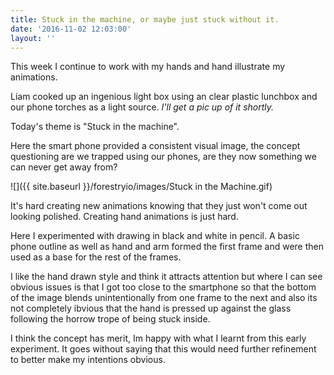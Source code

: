 ```yaml
---
title: Stuck in the machine, or maybe just stuck without it.
date: '2016-11-02 12:03:00'
layout: ''
---
```

This week I continue to work with my hands and hand illustrate my animations.

Liam cooked up an ingenious light box using an clear plastic lunchbox and our phone torches as a light source. *I'll get a pic up of it shortly.*

Today's theme is "Stuck in the machine".

Here the smart phone provided a consistent visual image, the concept questioning are we trapped using our phones, are they now something we can never get away from?

![]({{ site.baseurl }}/forestryio/images/Stuck in the Machine.gif)

It's hard creating new animations knowing that they just won't come out looking polished. Creating hand animations is just hard.

Here I experimented with drawing in black and white in pencil. A basic phone outline as well as hand and arm formed the first frame and were then used as a base for the rest of the frames.

I like the hand drawn style and think it attracts attention but where I can see obvious issues is that I got too close to the smartphone so that the bottom of the image blends unintentionally from one frame to the next and also its not completely ibvious that the hand is pressed up against the glass following the horrow trope of being stuck inside.

I think the concept has merit, Im happy with what I learnt from this early experiment. It goes without saying that this would need further refinement to better make my intentions obvious.